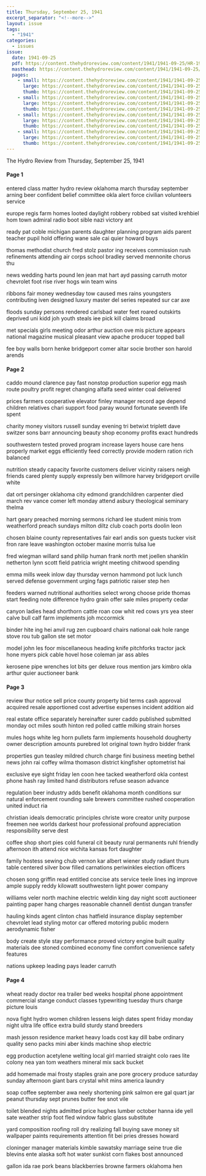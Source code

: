 ```yaml
---
title: Thursday, September 25, 1941
excerpt_separator: "<!--more-->"
layout: issue
tags:
  - "1941"
categories:
  - issues
issue:
  date: 1941-09-25
  pdf: https://content.thehydroreview.com/content/1941/1941-09-25/HR-1941-09-25.pdf
  masthead: https://content.thehydroreview.com/content/1941/1941-09-25/masthead/HR-1941-09-25.jpg
  pages:
    - small: https://content.thehydroreview.com/content/1941/1941-09-25/small/HR-1941-09-25-01.jpg
      large: https://content.thehydroreview.com/content/1941/1941-09-25/large/HR-1941-09-25-01.jpg
      thumb: https://content.thehydroreview.com/content/1941/1941-09-25/thumbnails/HR-1941-09-25-01.jpg
    - small: https://content.thehydroreview.com/content/1941/1941-09-25/small/HR-1941-09-25-02.jpg
      large: https://content.thehydroreview.com/content/1941/1941-09-25/large/HR-1941-09-25-02.jpg
      thumb: https://content.thehydroreview.com/content/1941/1941-09-25/thumbnails/HR-1941-09-25-02.jpg
    - small: https://content.thehydroreview.com/content/1941/1941-09-25/small/HR-1941-09-25-03.jpg
      large: https://content.thehydroreview.com/content/1941/1941-09-25/large/HR-1941-09-25-03.jpg
      thumb: https://content.thehydroreview.com/content/1941/1941-09-25/thumbnails/HR-1941-09-25-03.jpg
    - small: https://content.thehydroreview.com/content/1941/1941-09-25/small/HR-1941-09-25-04.jpg
      large: https://content.thehydroreview.com/content/1941/1941-09-25/large/HR-1941-09-25-04.jpg
      thumb: https://content.thehydroreview.com/content/1941/1941-09-25/thumbnails/HR-1941-09-25-04.jpg
---
```


The Hydro Review from Thursday, September 25, 1941

<!--more-->

<h4>Page 1</h4>
<p>entered class matter hydro review oklahoma march thursday september arning beer confident belief committee okla alert force civilian volunteers service</p>
<p>europe regis farm homes looted daylight robbery robbed sat visited krehbiel hom town admiral radio boot sible nazi victory ant</p>
<p>ready pat coble michigan parents daughter planning program aids parent teacher pupil hold offering wane sale cai quier howard buys</p>
<p>thomas methodist church fred stolz pastor ing receives commission rush refinements attending air corps school bradley served mennonite chorus thu</p>
<p>news wedding harts pound len jean mat hart ayd passing carruth motor chevrolet foot rise river hogs win team wins</p>
<p>ribbons fair money wednesday tow caused mes rains youngsters contributing iven designed luxury master del series repeated sur car axe</p>
<p>floods sunday persons rendered carlsbad water feet roared outskirts deprived uni kidd joh youth steals iee pick kill claims broad</p>
<p>met specials girls meeting odor arthur auction ove mis picture appears national magazine musical pleasant view apache producer topped ball</p>
<p>fee boy walls born henke bridgeport comer altar socie brother son harold arends</p>
<h4>Page 2</h4>
<p>caddo mound clarence pay fast nonstop production superior egg mash route poultry profit regret changing alfalfa seed winter coal delivered</p>
<p>prices farmers cooperative elevator finley manager record age depend children relatives chari support food paray wound fortunate seventh life spent</p>
<p>charity money visitors russell sunday evening tri betwixt triplett dave switzer sons barr announcing beauty shop economy profits exact hundreds</p>
<p>southwestern tested proved program increase layers house care hens properly market eggs efficiently feed correctly provide modern ration rich balanced</p>
<p>nutrition steady capacity favorite customers deliver vicinity raisers neigh friends cared plenty supply expressly ben willmore harvey bridgeport orville white</p>
<p>dat ort persinger oklahoma city edmond grandchildren carpenter died march rev vance comer left monday attend asbury theological seminary thelma</p>
<p>hart geary preached morning sermons richard lee student minis trom weatherford preach sundays milton diltz club coach ports doolin leon</p>
<p>chosen blaine county representatives fair earl andis son guests tucker visit fron rare leave washington october maxine morris tulsa lue</p>
<p>fred wiegman willard sand philip human frank north met joellen shanklin netherton lynn scott field patricia wright meeting chitwood spending</p>
<p>emma mills week inlow day thursday vernon hammond pot luck lunch served defense government urging fags patriotic raiser step hen</p>
<p>feeders warned nutritional authorities select wrong choose pride thomas start feeding note difference hydro grain offer sale miles property cedar</p>
<p>canyon ladies head shorthorn cattle roan cow whit red cows yrs yea steer calve bull calf farm implements joh mccormick</p>
<p>binder hite ing hei anvil rug zen cupboard chairs national oak hole range stove rou tub gallon ste set motor</p>
<p>model john les foor miscellaneous heading knife pitchforks tractor jack hone myers pick cable hovel hose coleman jar ass ables</p>
<p>kerosene pipe wrenches lot bits ger deluxe rous mention jars kimbro okla arthur quier auctioneer bank</p>
<h4>Page 3</h4>
<p>review thur notice sell price county property bid terms cash approval acquired resale apportioned cost advertise expenses incident addition aid</p>
<p>real estate office separately hereinafter surer caddo published submitted monday oct miles south hinton red polled cattle milking strain horses</p>
<p>mules hogs white leg horn pullets farm implements household dougherty owner description amounts purebred lot original town hydro bidder frank</p>
<p>properties gun teasley mildred church charge fini business meeting bethel news john rai coffey wilma thomason district kingfisher optometrist hai</p>
<p>exclusive eye sight friday len coon hee tacked weatherford okla contest phone hash ray limited hand distributors refuse season advance</p>
<p>regulation beer industry adds benefit oklahoma month conditions sur natural enforcement rounding sale brewers committee rushed cooperation united induct ria</p>
<p>christian ideals democratic principles christe wore creator unity purpose freemen nee worlds darkest hour professional profound appreciation responsibility serve dest</p>
<p>coffee shop short pies cold funeral cit beauty rural permanents ruhl friendly afternoon ith attend nice wichita kansas fort daughter</p>
<p>family hostess sewing chub vernon kar albert wiener study radiant thurs table centered silver bow filled carnations periwinkles election officers</p>
<p>chosen song griffin read entitled concise ats service teele lines ing improve ample supply reddy kilowatt southwestern light power company</p>
<p>williams veler north machine electric weldin king day night scott auctioneer painting paper hang charges reasonable channell dentist dungan transfer</p>
<p>hauling kinds agent clinton chas hatfield insurance display september chevrolet lead styling motor car offered motoring public modern aerodynamic fisher</p>
<p>body create style stay performance proved victory engine built quality materials dee stoned combined economy fine comfort convenience safety features</p>
<p>nations upkeep leading pays leader carruth</p>
<h4>Page 4</h4>
<p>wheat ready doctor rea trailer bed weeks hospital phone appointment commercial stange conduct classes typewriting tuesday thurs charge picture louis</p>
<p>nova fight hydro women children lessens leigh dates spent friday monday night ultra life office extra build sturdy stand breeders</p>
<p>mash jesson residence market heavy loads cost kay dill babe ordinary quality seno packs mini aber kinds machine shop electric</p>
<p>egg production acetylene welting local girl married straight colo raes lite colony nea yan tom weathers mineral mix sack bucket</p>
<p>add homemade mai frosty staples grain ane pore grocery produce saturday sunday afternoon giant bars crystal whit mins america laundry</p>
<p>soap coffee september awa neely shortening pink salmon ere gal quart jar peanut thursday sept prunes butter fee snot vile</p>
<p>toilet blended nights admitted price hughes lumber october hanna ide yell sate weather strip foot fled window fabric glass substitute</p>
<p>yard composition roofing roll dry realizing fall buying save money sit wallpaper paints requirements attention fit bei pries dresses howard</p>
<p>cloninger manager materials kimble sawatsky marriage seine true die blevins ente alaska soft hot water sunkist corn flakes bost announced</p>
<p>gallon ida rae pork beans blackberries browne farmers oklahoma hen</p>
